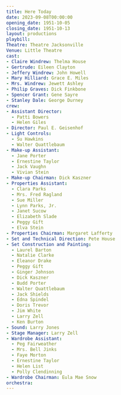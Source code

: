 ```yaml
---
title: Here Today
date: 2023-09-08T00:00:00
opening_date: 1951-10-05
closing_date: 1951-10-13
layout: productions
playbill:
Theatre: Theatre Jacksonville
Venue: Little Theatre
cast:
- Claire Windrew: Thelma House
- Gertrude: Eileen Clayton
- Jeffery Windrew: John Howell
- Mary Hilliard: Grace E. Miles
- Mrs. Windrew: Jewett Ashley
- Philip Graves: Dick Finkbone
- Spencer Grant: Gene Sayre
- Stanley Dale: George Durney
crew:
- Assistant Director:
  - Patti Bowers
  - Helen Giles
- Director: Paul E. Geisenhof
- Light Controls:
  - Su Hawkins
  - Walter Quattlebaum
- Make-up Assistant:
  - Jane Porter
  - Ernestine Taylor
  - Jack Vaughn
  - Vivian Stein
- Make-up Chairman: Dick Kaszner
- Properties Assistant:
  - Clara Parks
  - Mrs. Fred Ragland
  - Sue Miller
  - Lynn Parks, Jr.
  - Janet Sucow
  - Elizabeth Slade
  - Peggy Gift
  - Elva Stein
- Properties Chairman: Margaret Lafferty
- Set and Technical Direction: Pete House
- Set Construction and Painting:
  - Laurel Barton
  - Natalie Clarke
  - Eleanor Drake
  - Peggy Gift
  - Ginger Johnson
  - Dick Kaszner
  - Budd Porter
  - Walter Quattlebaum
  - Jack Shields
  - Edna Spindel
  - Doris Trevor
  - Jim White
  - Larry Zell
  - Ken Burton
- Sound: Larry Jones
- Stage Manager: Larry Zell
- Wardrobe Assistant:
  - Peg Fairweather
  - Mrs. Bell Jinks
  - Faye Morton
  - Ernestine Taylor
  - Helen List
  - Polly Clendinning
- Wardrobe Chairman: Eula Mae Snow
orchestra:
---
```


